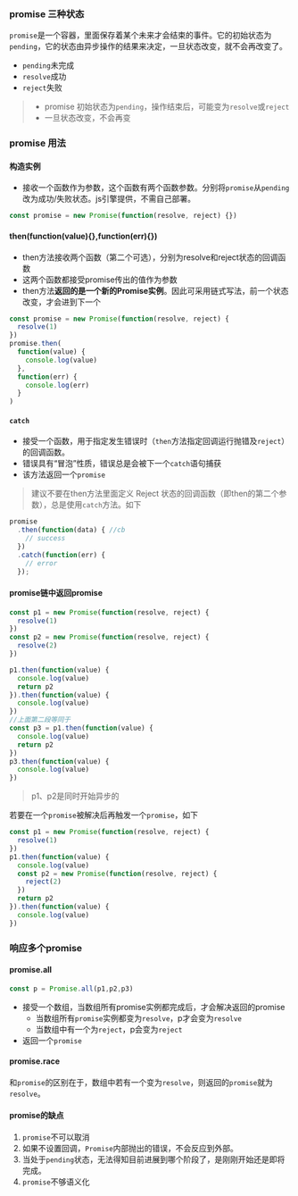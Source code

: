 ### promise 三种状态

`promise`是一个容器，里面保存着某个未来才会结束的事件。它的初始状态为`pending`，它的状态由异步操作的结果来决定，一旦状态改变，就不会再改变了。

- `pending`未完成
- `resolve`成功
- `reject`失败

> - promise 初始状态为`pending`，操作结束后，可能变为`resolve`或`reject`
> - 一旦状态改变，不会再变

### promise 用法

#### **构造实例**

- 接收一个函数作为参数，这个函数有两个函数参数。分别将`promise`从`pending`改为成功/失败状态。js引擎提供，不需自己部署。

```javascript
const promise = new Promise(function(resolve, reject) {})
```

#### **then(function(value){},function(err){})**

- then方法接收两个函数（第二个可选），分别为resolve和reject状态的回调函数
- 这两个函数都接受promise传出的值作为参数
- then方法**返回的是一个新的Promise实例**。因此可采用链式写法，前一个状态改变，才会进到下一个

```javascript
const promise = new Promise(function(resolve, reject) {
  resolve(1)
})
promise.then(
  function(value) {
    console.log(value)
  },
  function(err) {
    console.log(err)
  }
)
```

#### `catch`

- 接受一个函数，用于指定发生错误时（`then`方法指定回调运行抛错及`reject`）的回调函数。
- 错误具有“冒泡”性质，错误总是会被下一个`catch`语句捕获
- 该方法返回一个`promise`

> 建议不要在then方法里面定义 Reject 状态的回调函数（即then的第二个参数），总是使用`catch`方法。如下

```javascript
promise
  .then(function(data) { //cb
    // success
  })
  .catch(function(err) {
    // error
  });
```

#### promise链中返回promise

```javascript
const p1 = new Promise(function(resolve, reject) {
  resolve(1)
})
const p2 = new Promise(function(resolve, reject) {
  resolve(2)
})

p1.then(function(value) {
  console.log(value)
  return p2
}).then(function(value) {
  console.log(value)
})
//上面第二段等同于
const p3 = p1.then(function(value) {
  console.log(value)
  return p2
})
p3.then(function(value) {
  console.log(value)
})
```

> p1、p2是同时开始异步的

若要在一个`promise`被解决后再触发一个`promise`，如下

```javascript
const p1 = new Promise(function(resolve, reject) {
  resolve(1)
})
p1.then(function(value) {
  console.log(value)
  const p2 = new Promise(function(resolve, reject) {
    reject(2)
  })
  return p2
}).then(function(value) {
  console.log(value)
})
```

### 响应多个promise

#### promise.all

```javascript
const p = Promise.all(p1,p2,p3)
```

- 接受一个数组，当数组所有promise实例都完成后，才会解决返回的promise
  - 当数组所有`promise`实例都变为`resolve`，p才会变为`resolve`
  - 当数组中有一个为`reject`，p会变为`reject`
- 返回一个`promise`

#### promise.race

和`promise`的区别在于，数组中若有一个变为`resolve`，则返回的`promise`就为`resolve`。

#### promise的缺点

1. `promise`不可以取消
2. 如果不设置回调，`Promise`内部抛出的错误，不会反应到外部。
3. 当处于`pending`状态，无法得知目前进展到哪个阶段了，是刚刚开始还是即将完成。
4. `promise`不够语义化

